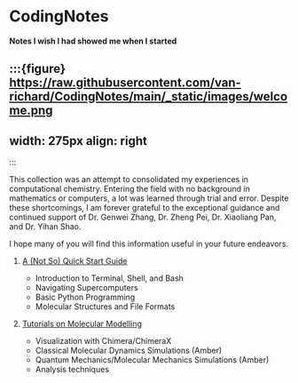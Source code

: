 # CodingNotes

**Notes I wish I had showed me when I started**

:::{figure} https://raw.githubusercontent.com/van-richard/CodingNotes/main/_static/images/welcome.png
---
width: 275px
align: right
---
:::

This collection was an attempt to consolidated my experiences in computational chemistry. Entering the field with no background in mathematics or computers, a lot was learned through trial and error. Despite these shortcomings, I am forever grateful to the exceptional guidance and continued support of Dr. Genwei Zhang, Dr. Zheng Pei, Dr. Xiaoliang Pan, and Dr. Yihan Shao.

I hope many of you will find this information useful in your future endeavors.

1. [A (Not So) Quick Start Guide](./notebooks/QuickStart/Overview.md)
    * Introduction to Terminal, Shell, and Bash
    * Navigating Supercomputers
    * Basic Python Programming 
    * Molecular Structures and File Formats

2. [Tutorials on Molecular Modelling]()
    * Visualization with Chimera/ChimeraX
    * Classical Molecular Dynamics Simulations (Amber)
    * Quantum Mechanics/Molecular Mechanics Simulations (Amber)
    * Analysis techniques


